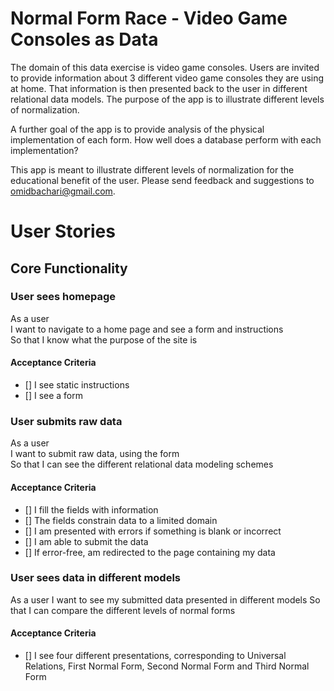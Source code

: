 # Normal Form Race - Video Game Consoles as Data

The domain of this data exercise is video game consoles. Users are invited to provide information about 3 different video game consoles they are using at home. That information is then presented back to the user in different relational data models. The purpose of the app is to illustrate different levels of normalization.

A further goal of the app is to provide analysis of the physical implementation of each form. How well does a database perform with each implementation?

This app is meant to illustrate different levels of normalization for the educational benefit of the user. Please send feedback and suggestions to [omidbachari@gmail.com](omidbachari@gmail.com).  


# User Stories

## Core Functionality

### User sees homepage  

As a user  
I want to navigate to a home page and see a form and instructions  
So that I know what the purpose of the site is

#### Acceptance Criteria  

* [] I see static instructions
* [] I see a form

### User submits raw data

As a user  
I want to submit raw data, using the form  
So that I can see the different relational data modeling schemes

#### Acceptance Criteria

* [] I fill the fields with information
* [] The fields constrain data to a limited domain
* [] I am presented with errors if something is blank or incorrect
* [] I am able to submit the data
* [] If error-free, am redirected to the page containing my data

### User sees data in different models

As a user
I want to see my submitted data presented in different models
So that I can compare the different levels of normal forms

#### Acceptance Criteria

* [] I see four different presentations, corresponding to Universal Relations, First Normal Form, Second Normal Form and Third Normal Form
